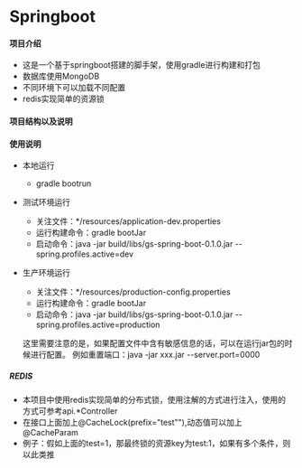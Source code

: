 # Springboot

#### 项目介绍
- 这是一个基于springboot搭建的脚手架，使用gradle进行构建和打包
- 数据库使用MongoDB
- 不同环境下可以加载不同配置
- redis实现简单的资源锁

#### 项目结构以及说明


#### 使用说明

- 本地运行
    
    - gradle bootrun

- 测试环境运行

    - 关注文件：*/resources/application-dev.properties
    - 运行构建命令：gradle bootJar
    - 启动命令：java -jar build/libs/gs-spring-boot-0.1.0.jar --spring.profiles.active=dev
    
- 生产环境运行
    
    - 关注文件：*/resources/production-config.properties
    - 运行构建命令：gradle bootJar
    - 启动命令：java -jar build/libs/gs-spring-boot-0.1.0.jar --spring.profiles.active=production
    
    
    这里需要注意的是，如果配置文件中含有敏感信息的话，可以在运行jar包的时候进行配置。
    例如重置端口：java -jar xxx.jar --server.port=0000

    

##### REDIS
- 本项目中使用redis实现简单的分布式锁，使用注解的方式进行注入，使用的方式可参考api.*Controller
- 在接口上面加上@CacheLock(prefix="test""),动态值可以加上@CacheParam
- 例子：假如上面的test=1，那最终锁的资源key为test:1，如果有多个条件，则以此类推
